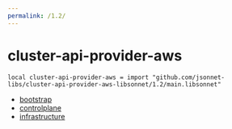 ```yaml
---
permalink: /1.2/
---
```


# cluster-api-provider-aws

```jsonnet
local cluster-api-provider-aws = import "github.com/jsonnet-libs/cluster-api-provider-aws-libsonnet/1.2/main.libsonnet"
```



* [bootstrap](bootstrap/index.md)
* [controlplane](controlplane/index.md)
* [infrastructure](infrastructure/index.md)